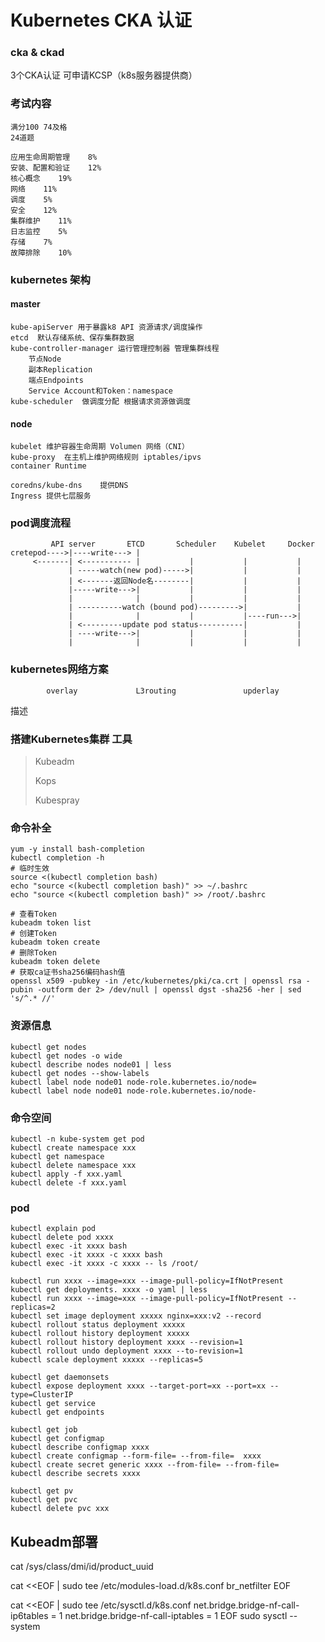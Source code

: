 # Kubernetes CKA 认证

### cka & ckad 

3个CKA认证 可申请KCSP（k8s服务器提供商）

### 考试内容
```
满分100 74及格
24道题

应用生命周期管理    8%
安装、配置和验证    12%
核心概念    19%
网络    11%
调度    5%
安全    12%
集群维护    11%
日志监控    5%
存储    7%
故障排除    10%
```
### kubernetes 架构

#### master
```
kube-apiServer 用于暴露k8 API 资源请求/调度操作
etcd  默认存储系统、保存集群数据
kube-controller-manager 运行管理控制器 管理集群线程
    节点Node
    副本Replication
    端点Endpoints
    Service Account和Token：namespace
kube-scheduler  做调度分配 根据请求资源做调度
```
#### node
```
kubelet 维护容器生命周期 Volumen 网络（CNI）
kube-proxy  在主机上维护网络规则 iptables/ipvs
container Runtime

coredns/kube-dns    提供DNS
Ingress 提供七层服务
```

### pod调度流程
```
         API server       ETCD       Scheduler    Kubelet     Docker
cretepod---->|----write---> |
     <-------| <----------- |           |           |           |
             | -----watch(new pod)----->|           |           |
             | <-------返回Node名--------|           |           |
             |-----write--->|           |           |           |
             |              |           |           |           |
             | ----------watch (bound pod)--------->|           |
             |              |           |           |----run--->|
             | <---------update pod status----------|           |
             | ----write--->|           |           |           |
             |              |           |           |           |
```
### kubernetes网络方案
            overlay             L3routing               upderlay
描述        

### 搭建Kubernetes集群 工具
> Kubeadm
>
> Kops
>
> Kubespray


### 命令补全
```
yum -y install bash-completion
kubectl completion -h
# 临时生效
source <(kubectl completion bash) 
echo "source <(kubectl completion bash)" >> ~/.bashrc
echo "source <(kubectl completion bash)" >> /root/.bashrc
```

```
# 查看Token
kubeadm token list
# 创建Token
kubeadm token create
# 删除Token
kubeadm token delete
# 获取ca证书sha256编码hash值
openssl x509 -pubkey -in /etc/kubernetes/pki/ca.crt | openssl rsa -pubin -outform der 2> /dev/null | openssl dgst -sha256 -her | sed 's/^.* //'
```


### 资源信息
```
kubectl get nodes
kubectl get nodes -o wide
kubectl describe nodes node01 | less
kubectl get nodes --show-labels
kubectl label node node01 node-role.kubernetes.io/node=
kubectl label node node01 node-role.kubernetes.io/node-
```

### 命令空间
```
kubectl -n kube-system get pod
kubectl create namespace xxx
kubectl get namespace
kubectl delete namespace xxx
kubectl apply -f xxx.yaml
kubectl delete -f xxx.yaml
```

### pod
```
kubectl explain pod
kubectl delete pod xxxx
kubectl exec -it xxxx bash
kubectl exec -it xxxx -c xxxx bash
kubectl exec -it xxxx -c xxxx -- ls /root/
```

```
kubectl run xxxx --image=xxx --image-pull-policy=IfNotPresent
kubectl get deployments. xxxx -o yaml | less
kubectl run xxxx --image=xxx --image-pull-policy=IfNotPresent --replicas=2
kubectl set image deployment xxxxx nginx=xxx:v2 --record
kubectl rollout status deployment xxxxx
kubectl rollout history deployment xxxxx
kubectl rollout history deployment xxxx --revision=1
kubectl rollout undo deployment xxxx --to-revision=1
kubectl scale deployment xxxxx --replicas=5
```

```
kubectl get daemonsets
kubectl expose deployment xxxx --target-port=xx --port=xx --type=ClusterIP
kubectl get service
kubectl get endpoints
```

```
kubectl get job
kubectl get configmap
kubectl describe configmap xxxx
kubectl create configmap --form-file= --from-file=  xxxx
kubectl create secret generic xxxx --from-file= --from-file= 
kubectl describe secrets xxxx

kubectl get pv
kubectl get pvc
kubectl delete pvc xxx
```





## Kubeadm部署

cat /sys/class/dmi/id/product_uuid


cat <<EOF | sudo tee /etc/modules-load.d/k8s.conf
br_netfilter
EOF

cat <<EOF | sudo tee /etc/sysctl.d/k8s.conf
net.bridge.bridge-nf-call-ip6tables = 1
net.bridge.bridge-nf-call-iptables = 1
EOF
sudo sysctl --system




